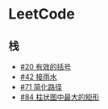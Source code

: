 # LeetCode

## 栈
* [\#20 有效的括号](src/stack/Sol0020.java)
* [\#42 接雨水](src/stack/Sol0042.java)
* [\#71 简化路径](src/stack/Sol0071.java)
* [\#84 柱状图中最大的矩形](src/stack/Sol0084.java)